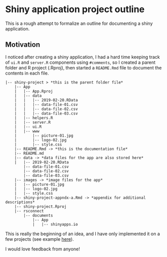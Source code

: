 Shiny application project outline
================

This is a rough attempt to formalize an outline for documenting a shiny
application.

## Motivation

I noticed after creating a shiny application, I had a hard time keeping
track of `ui.R` and `server.R` components using `#comments`, so I
created a parent folder and R project (.Rproj), then started a
`README.Rmd` file to document the contents in each file.

    |-- shiny-project > *this is the parent folder file*
        |-- App 
        |   |-- App.Rproj
        |   |-- data
        |   |   |-- 2019-02-20.RData
        |   |   |-- data-file-01.csv
        |   |   |-- data-file-02.csv
        |   |   |-- data-file-03.csv
        |   |-- helpers.R
        |   |-- server.R
        |   |-- ui.R
        |   |-- www
        |       |-- picture-01.jpg
        |       |-- logo-02.jpg
        |       |-- style.css
        |-- README.Rmd -> *this is the documentation file*
        |-- README.md
        |-- data -> *data files for the app are also stored here*
        |   |-- 2019-02-20.RData
            |-- data-file-01.csv
            |-- data-file-02.csv
            |-- data-file-03.csv
        |-- images -> *image files for the app*
        |   |-- picture-01.jpg
        |   |-- logo-02.jpg
        |   |-- style.css
        |-- shiny-project-appndx-a.Rmd -> *appendix for additional descriptions*
        |-- shiny-project.Rproj
        |-- rsconnect
            |-- documents
                |-- App
                |   |-- shinyapps.io

This is really the beginning of an idea, and I have only implemented it
on a few projects (see example
[here](https://mjfrigaard.github.io/seg-shiny-v-1-3-1/)).

I would love feedback from anyone\!
